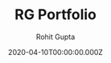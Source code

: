 ---
title: RG Portfolio
github: https://github.com/rohitguptab/rg-portfolio
demo: https://rg-portfolio.netlify.app/
author: Rohit Gupta
date: 2020-04-10T00:00:00.000Z
ssg:
  - Gatsby
cms:
  - Contentful
archetype:
  - Blog
  - Portfolio
description: >-
  Kick-off your Portfolio website with RG-Portfolio gatsby starter. We have used
  Gatsby + Contenful.
draft: false
publish_date: '2020-02-24T11:47:07Z'
update_date: '2021-04-02T13:37:31Z'
github_star: 48
github_fork: 48
---
